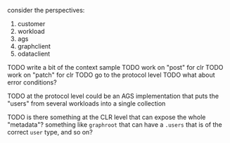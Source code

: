consider the perspectives:
1. customer
2. workload
3. ags
4. graphclient
5. odataclient




TODO write a bit of the context sample
TODO work on "post" for clr
TODO work on "patch" for clr
TODO go to the protocol level
TODO what about error conditions?


TODO at the protocol level could be an AGS implementation that puts the "users" from several workloads into a single collection



TODO is there something at the CLR level that can expose the whole "metadata"? something like `graphroot` that can have a `.users` that is of the correct `user` type, and so on?